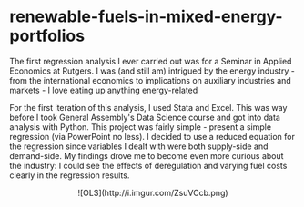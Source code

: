 # renewable-fuels-in-mixed-energy-portfolios

The first regression analysis I ever carried out was for a Seminar in Applied Economics at Rutgers.  I was (and still am) intrigued by the energy industry - from the international economics to implications on auxiliary industries and markets - I love eating up anything energy-related

For the first iteration of this analysis, I used Stata and Excel.  This was way before I took General Assembly's Data Science course and got into data analysis with Python.  This project was fairly simple - present a simple regression (via PowerPoint no less).  I decided to use a reduced equation for the regression since variables I dealt with were both supply-side and demand-side.  My findings drove me to become even more curious about the industry: I could see the effects of deregulation and varying fuel costs clearly in the regression results.
<center>![OLS](http://i.imgur.com/ZsuVCcb.png)</center>

